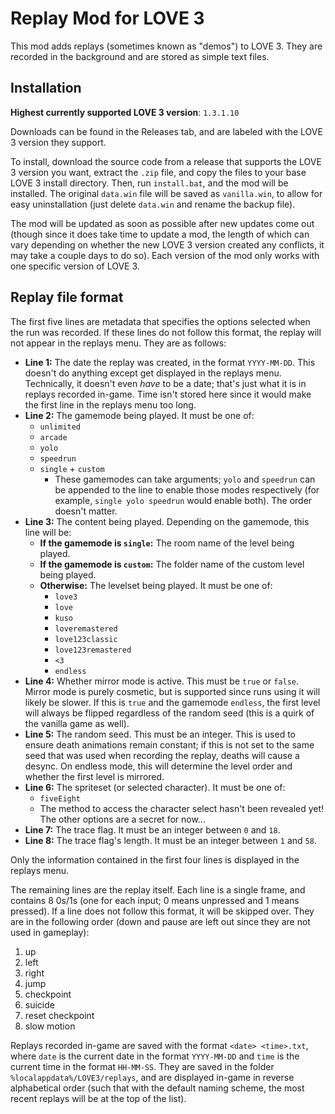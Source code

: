 # Replay Mod for LOVE 3

This mod adds replays (sometimes known as "demos") to LOVE 3. They are recorded in the background and are stored as simple text files.

## Installation

**Highest currently supported LOVE 3 version**: `1.3.1.10`

Downloads can be found in the Releases tab, and are labeled with the LOVE 3 version they support.

To install, download the source code from a release that supports the LOVE 3 version you want, extract the `.zip` file, and copy the files to your base LOVE 3 install directory. Then, run `install.bat`, and the mod will be installed. The original `data.win` file will be saved as `vanilla.win`, to allow for easy uninstallation (just delete `data.win` and rename the backup file).

The mod will be updated as soon as possible after new updates come out (though since it does take time to update a mod, the length of which can vary depending on whether the new LOVE 3 version created any conflicts, it may take a couple days to do so). Each version of the mod only works with one specific version of LOVE 3.

## Replay file format

The first five lines are metadata that specifies the options selected when the run was recorded. If these lines do not follow this format, the replay will not appear in the replays menu. They are as follows:

- **Line 1:** The date the replay was created, in the format `YYYY-MM-DD`. This doesn't do anything except get displayed in the replays menu. Technically, it doesn't even *have* to be a date; that's just what it is in replays recorded in-game. Time isn't stored here since it would make the first line in the replays menu too long.
- **Line 2:** The gamemode being played. It must be one of:
    - `unlimited`
    - `arcade`
    - `yolo`
    - `speedrun`
    - `single` + `custom`
        - These gamemodes can take arguments; `yolo` and `speedrun` can be appended to the line to enable those modes respectively (for example, `single yolo speedrun` would enable both). The order doesn't matter.
- **Line 3:** The content being played. Depending on the gamemode, this line will be:
    - **If the gamemode is `single`:** The room name of the level being played.
    - **If the gamemode is `custom`:** The folder name of the custom level being played.
    - **Otherwise:** The levelset being played. It must be one of:
        - `love3`
        - `love`
        - `kuso`
        - `loveremastered`
        - `love123classic`
        - `love123remastered`
        - `<3`
        - `endless`
- **Line 4:** Whether mirror mode is active. This must be `true` or `false`. Mirror mode is purely cosmetic, but is supported since runs using it will likely be slower. If this is `true` and the gamemode `endless`, the first level will always be flipped regardless of the random seed (this is a quirk of the vanilla game as well).
- **Line 5:** The random seed. This must be an integer. This is used to ensure death animations remain constant; if this is not set to the same seed that was used when recording the replay, deaths will cause a desync. On endless mode, this will determine the level order and whether the first level is mirrored.
- **Line 6:** The spriteset (or selected character). It must be one of:
    - `fiveEight`
    - The method to access the character select hasn't been revealed yet! The other options are a secret for now...
- **Line 7:** The trace flag. It must be an integer between `0` and `18`.
- **Line 8:** The trace flag's length. It must be an integer between `1` and `58`.

Only the information contained in the first four lines is displayed in the replays menu.

The remaining lines are the replay itself. Each line is a single frame, and contains 8 0s/1s (one for each input; 0 means unpressed and 1 means pressed). If a line does not follow this format, it will be skipped over. They are in the following order (down and pause are left out since they are not used in gameplay):

1. up
2. left
3. right
4. jump
5. checkpoint
6. suicide
7. reset checkpoint
8. slow motion

Replays recorded in-game are saved with the format `<date> <time>.txt`, where `date` is the current date in the format `YYYY-MM-DD` and `time` is the current time in the format `HH-MM-SS`. They are saved in the folder `%localappdata%/LOVE3/replays`, and are displayed in-game in reverse alphabetical order (such that with the default naming scheme, the most recent replays will be at the top of the list).
